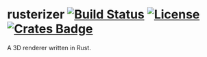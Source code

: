 # rusterizer [![Build Status](https://travis-ci.org/skorezore/rusterizer.svg)](https://travis-ci.org/skorezore/rusterizer) [![License](https://img.shields.io/badge/license-MIT-blue.svg)](https://github.com/skorezore/rusterizer/blob/master/LICENSE.md) [![Crates Badge](http://meritbadge.herokuapp.com/rusterizer)](https://crates.io/crates/rusterizer)

A 3D renderer written in Rust. 
